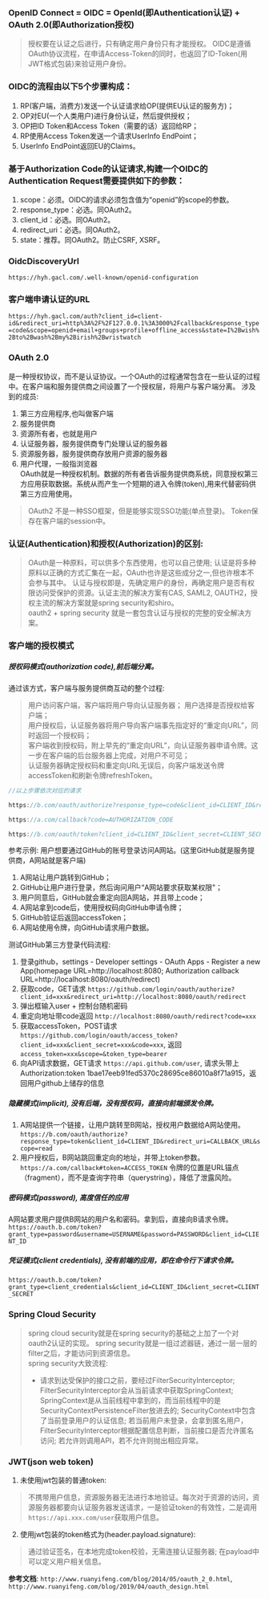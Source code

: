 ### OpenID Connect = OIDC = OpenId(即Authentication认证) + OAuth 2.0(即Authorization授权)
> 授权要在认证之后进行，只有确定用户身份只有才能授权。
> OIDC是遵循OAuth协议流程，在申请Access-Token的同时，也返回了ID-Token(用JWT格式包装)来验证用户身份。

### OIDC的流程由以下5个步骤构成：

1. RP(客户端，消费方)发送一个认证请求给OP(提供EU认证的服务方)；
2. OP对EU(一个人类用户)进行身份认证，然后提供授权；
3. OP把ID Token和Access Token（需要的话）返回给RP；
4. RP使用Access Token发送一个请求UserInfo EndPoint；
5. UserInfo EndPoint返回EU的Claims。

### 基于Authorization Code的认证请求,构建一个OIDC的Authentication Request需要提供如下的参数：

1. scope：必须。OIDC的请求必须包含值为“openid”的scope的参数。
2. response_type：必选。同OAuth2。
3. client_id：必选。同OAuth2。
4. redirect_uri：必选。同OAuth2。
5. state：推荐。同OAuth2。防止CSRF, XSRF。

### OidcDiscoveryUrl
`https://hyh.gacl.com/.well-known/openid-configuration`

### 客户端申请认证的URL
`https://hyh.gacl.com/auth?client_id=client-id&redirect_uri=http%3A%2F%2F127.0.0.1%3A3000%2Fcallback&response_type=code&scope=openid+email+groups+profile+offline_access&state=I%2Bwish%2Bto%2Bwash%2Bmy%2Birish%2Bwristwatch`

### OAuth 2.0
是一种授权协议，而不是认证协议。一个OAuth的过程通常包含在一些认证的过程中。在客户端和服务提供商之间设置了一个授权层，将用户与客户端分离。
涉及到的成员:
1. 第三方应用程序,也叫做客户端    
2. 服务提供商       
3. 资源所有者，也就是用户        
4. 认证服务器，服务提供商专门处理认证的服务器    
5. 资源服务器，服务提供商存放用户资源的服务器
6. 用户代理，一般指浏览器  
OAuth就是一种授权机制。数据的所有者告诉服务提供商系统，同意授权第三方应用获取数据。系统从而产生一个短期的进入令牌(token),用来代替密码供第三方应用使用。
> OAuth2 不是一种SSO框架，但是能够实现SSO功能(单点登录)。
> Token保存在客户端的session中。

### 认证(Authentication)和授权(Authorization)的区别:
> OAuth是一种原料，可以供多个东西使用，也可以自己使用; 认证是将多种原料以正确的方式汇集在一起，OAuth也许是这些成分之一,但也许根本不会参与其中。
> 认证与授权即是，先确定用户的身份，再确定用户是否有权限访问受保护的资源。认证主流的解决方案有CAS, SAML2, OAUTH2，授权主流的解决方案就是spring security和shiro。  
> oauth2 + spring security 就是一套包含认证与授权的完整的安全解决方案。  

### 客户端的授权模式
##### 授权码模式(authorization code),前后端分离。
通过该方式，客户端与服务提供商互动的整个过程:      
> 用户访问客户端，客户端将用户导向认证服务器；
> 用户选择是否授权给客户端；   
> 用户授权后，认证服务器将用户导向客户端事先指定好的“重定向URL”，同时返回一个授权码；   
> 客户端收到授权码，附上早先的“重定向URL”，向认证服务器申请令牌。这一步在客户端的后台服务器上完成，对用户不可见；    
> 认证服务器确定授权码和重定向URL无误后，向客户端发送令牌accessToken和刷新令牌refreshToken。   

```java
//以上步骤依次对应的请求

https://b.com/oauth/authorize?response_type=code&client_id=CLIENT_ID&redirect_uri=CALLBACK_URL&scope=read

https://a.com/callback?code=AUTHORIZATION_CODE

https://b.com/oauth/token?client_id=CLIENT_ID&client_secret=CLIENT_SECRET&grant_type=authorization_code&code=AUTHORIZATION_CODE&redirect_uri=CALLBACK_URL
```

参考示例:
用户想要通过GitHub的账号登录访问A网站。(这里GitHub就是服务提供商，A网站就是客户端)
1. A网站让用户跳转到GitHub；        
2. GitHub让用户进行登录，然后询问用户“A网站要求获取某权限"；          
3. 用户同意后，GitHub就会重定向回A网站，并且带上code；
4. A网站拿到code后，使用授权码向GitHub申请令牌；
5. GitHub验证后返回accessToken；    
6. A网站使用令牌，向GitHub请求用户数据。  

测试GitHub第三方登录代码流程:
1. 登录github，settings - Developer settings - OAuth Apps - Register a new App(homepage URL=http://localhost:8080; Authorization callback URL=http://localhost:8080/oauth/redirect)    
2. 获取code，GET请求 `https://github.com/login/oauth/authorize?client_id=xxx&redirect_uri=http://localhost:8080/oauth/redirect`
3. 弹出框输入user + 控制台随机密码        
4. 重定向地址带code返回 `http://localhost:8080/oauth/redirect?code=xxx`   
5. 获取accessToken，POST请求 `https://github.com/login/oauth/access_token?client_id=xxx&client_secret=xxx&code=xxx`, 返回`access_token=xxx&scope=&token_type=bearer`   
6. 向API请求数据，GET请求 `https://api.github.com/user`, 请求头带上Authorization:token 1bae17eeb91fed5370c28695ce86010a8f71a915，返回用户github上储存的信息

##### 隐藏模式(implicit), 没有后端，没有授权码，直接向前端颁发令牌。
1. A网站提供一个链接，让用户跳转至B网站，授权用户数据给A网站使用。
`https://b.com/oauth/authorize?response_type=token&client_id=CLIENT_ID&redirect_uri=CALLBACK_URL&scope=read`
2. 用户授权后，B网站跳回重定向的地址，并带上token参数。
`https://a.com/callback#token=ACCESS_TOKEN` 
令牌的位置是URL锚点（fragment），而不是查询字符串（querystring），降低了泄露风险。

##### 密码模式(password), 高度信任的应用
A网站要求用户提供B网站的用户名和密码。拿到后，直接向B请求令牌。
`https://oauth.b.com/token?grant_type=password&username=USERNAME&password=PASSWORD&client_id=CLIENT_ID`

##### 凭证模式(client credentials), 没有前端的应用，即在命令行下请求令牌。
`https://oauth.b.com/token?grant_type=client_credentials&client_id=CLIENT_ID&client_secret=CLIENT_SECRET`

### Spring Cloud Security
> spring cloud security就是在spring security的基础之上加了一个对oauth2认证的实现。
> spring security就是一组过滤器链，通过一层一层的filter之后，才能访问到资源信息。     
> spring security大致流程:
>- 请求到达受保护的接口之前，要经过FilterSecurityInterceptor; FilterSecurityInterceptor会从当前请求中获取SpringContext; SpringContext是从当前线程中拿到的，而当前线程中的是SecurityContextPersistenceFilter放进去的; SecurityContext中包含了当前登录用户的认证信息; 若当前用户未登录，会拿到匿名用户，FilterSecurityInterceptor根据配置信息判断，当前接口是否允许匿名访问; 若允许则调用API，若不允许则抛出相应异常。

### JWT(json web token)
1. 未使用jwt包装的普通token:
> 不携带用户信息，资源服务器无法进行本地验证。每次对于资源的访问，资源服务器都要向认证服务器发送请求，一是验证token的有效性，二是调用`https://api.xxx.com/user`获取用户信息。      
2. 使用jwt包装的token格式为(header.payload.signature):
> 通过验证签名，在本地完成token校验，无需连接认证服务器;  在payload中可以定义用户相关信息。   

**参考文档**:
`http://www.ruanyifeng.com/blog/2014/05/oauth_2_0.html`,  `http://www.ruanyifeng.com/blog/2019/04/oauth_design.html`